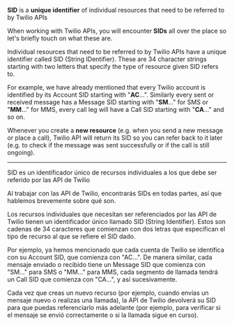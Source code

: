 **SID** is a **unique identifier** of individual resources that need to be referred to by Twilio APIs

When working with Twilio APIs, you will encounter **SIDs** all over the place so let's briefly touch on what these are.

Individual resources that need to be referred to by Twilio APIs have a unique identifier called SID (String IDentifier). These are 34 character strings starting with two letters that specify the type of resource given SID refers to.

For example, we have already mentioned that every Twilio account is identified by its Account SID starting with "**AC**...". Similarly every sent or received message has a Message SID starting with "**SM**..." for SMS or "**MM**..." for MMS, every call leg will have a Call SID starting with "**CA**..." and so on.

Whenever you create a **new resource** (e.g. when you send a new message or place a call), Twilio API will return its SID so you can refer back to it later (e.g. to check if the message was sent successfully or if the call is still ongoing).

---
SID es un identificador único de recursos individuales a los que debe ser referido por las API de Twilio

Al trabajar con las API de Twilio, encontrarás SIDs en todas partes, así que hablemos brevemente sobre qué son.

Los recursos individuales que necesitan ser referenciados por las API de Twilio tienen un identificador único llamado SID (String Identifier). Estos son cadenas de 34 caracteres que comienzan con dos letras que especifican el tipo de recurso al que se refiere el SID dado.

Por ejemplo, ya hemos mencionado que cada cuenta de Twilio se identifica con su Account SID, que comienza con "AC...". De manera similar, cada mensaje enviado o recibido tiene un Message SID que comienza con "SM..." para SMS o "MM..." para MMS, cada segmento de llamada tendrá un Call SID que comienza con "CA...", y así sucesivamente.

Cada vez que creas un nuevo recurso (por ejemplo, cuando envías un mensaje nuevo o realizas una llamada), la API de Twilio devolverá su SID para que puedas referenciarlo más adelante (por ejemplo, para verificar si el mensaje se envió correctamente o si la llamada sigue en curso).
